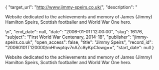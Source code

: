 {
  "target_url": "http://www.jimmy-speirs.co.uk/", 
  "description": "<p>Website dedicated to the achievements and memory of James (Jimmy) Hamilton Speirs, Scottish footballer and World War One hero.</p>\n", 
  "end_date": null, 
  "date": "2006-01-01T12:00:00", 
  "slug": 16176, 
  "subject": "First World War Centenary, 2014-18", 
  "publisher": "jimmy-speirs.co.uk", 
  "open_access": false, 
  "title": "Jimmy Speirs", 
  "record_id": "20060101T120000/mHhwptqv7nAZc8yKpCIowg==", 
  "start_date": null
}

<p>Website dedicated to the achievements and memory of James (Jimmy) Hamilton Speirs, Scottish footballer and World War One hero.</p>
